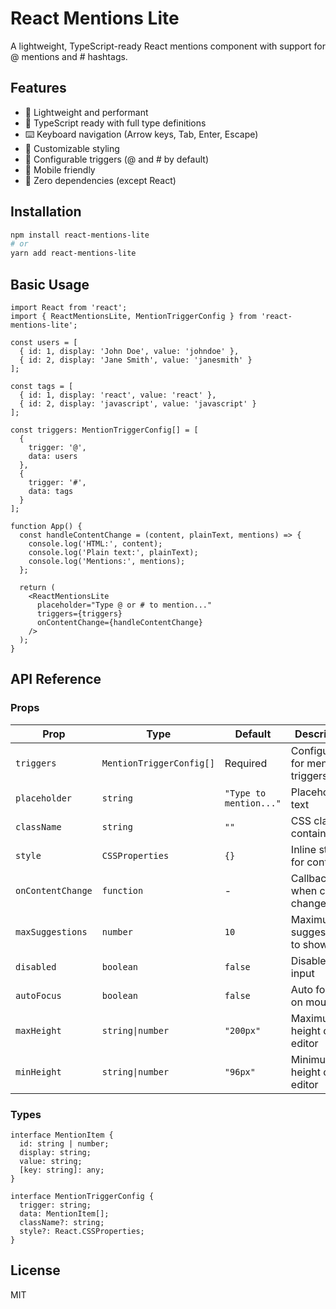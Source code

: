 # React Mentions Lite

A lightweight, TypeScript-ready React mentions component with support for @ mentions and # hashtags.

## Features

- 🚀 Lightweight and performant
- 📝 TypeScript ready with full type definitions
- ⌨️ Keyboard navigation (Arrow keys, Tab, Enter, Escape)
- 🎨 Customizable styling
- 🔧 Configurable triggers (@ and # by default)
- 📱 Mobile friendly
- 🎯 Zero dependencies (except React)

## Installation

```bash
npm install react-mentions-lite
# or
yarn add react-mentions-lite
```

## Basic Usage

```tsx
import React from 'react';
import { ReactMentionsLite, MentionTriggerConfig } from 'react-mentions-lite';

const users = [
  { id: 1, display: 'John Doe', value: 'johndoe' },
  { id: 2, display: 'Jane Smith', value: 'janesmith' }
];

const tags = [
  { id: 1, display: 'react', value: 'react' },
  { id: 2, display: 'javascript', value: 'javascript' }
];

const triggers: MentionTriggerConfig[] = [
  {
    trigger: '@',
    data: users
  },
  {
    trigger: '#',
    data: tags
  }
];

function App() {
  const handleContentChange = (content, plainText, mentions) => {
    console.log('HTML:', content);
    console.log('Plain text:', plainText);
    console.log('Mentions:', mentions);
  };

  return (
    <ReactMentionsLite
      placeholder="Type @ or # to mention..."
      triggers={triggers}
      onContentChange={handleContentChange}
    />
  );
}
```

## API Reference

### Props

| Prop | Type | Default | Description |
|------|------|---------|-------------|
| `triggers` | `MentionTriggerConfig[]` | Required | Configuration for mention triggers |
| `placeholder` | `string` | `"Type to mention..."` | Placeholder text |
| `className` | `string` | `""` | CSS class for container |
| `style` | `CSSProperties` | `{}` | Inline styles for container |
| `onContentChange` | `function` | - | Callback when content changes |
| `maxSuggestions` | `number` | `10` | Maximum suggestions to show |
| `disabled` | `boolean` | `false` | Disable the input |
| `autoFocus` | `boolean` | `false` | Auto focus on mount |
| `maxHeight` | `string\|number` | `"200px"` | Maximum height of editor |
| `minHeight` | `string\|number` | `"96px"` | Minimum height of editor |

### Types

```tsx
interface MentionItem {
  id: string | number;
  display: string;
  value: string;
  [key: string]: any;
}

interface MentionTriggerConfig {
  trigger: string;
  data: MentionItem[];
  className?: string;
  style?: React.CSSProperties;
}
```

## License

MIT
